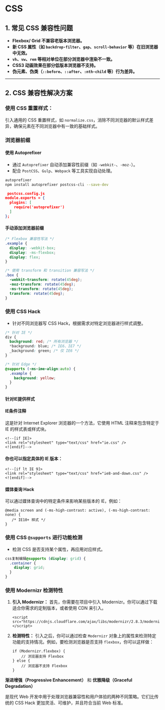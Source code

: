 # CSS



## **1. 常见 CSS 兼容性问题**

* **Flexbox/ Grid 不兼容老版本浏览器。**
* **新 CSS 属性（如 `backdrop-filter`、`gap`、`scroll-behavior` 等）在旧浏览器中无效。**
* **`vh`、`vw`、`rem` 等相对单位在部分浏览器中渲染不一致。**
* **CSS3 动画效果在部分低版本浏览器不支持。**
* **伪元素、伪类（`::before`、`::after`、`:nth-child` 等）行为差异。**

***

## **2. CSS 兼容性解决方案**

### **使用 CSS 重置样式**：

引入通用的 CSS 重置样式，如 `normalize.css`，消除不同浏览器的默认样式差异，确保元素在不同浏览器中有一致的基础样式。

### **浏览器前缀**

#### **使用 Autoprefixer**

* 通过 `Autoprefixer` 自动添加兼容性前缀（如 `-webkit-`、`-moz-`）。
* 配合 `PostCSS`、`Gulp`、`Webpack` 等工具实现自动处理。

```bash
autoprefixer
npm install autoprefixer postcss-cli --save-dev
```

```json
 postcss.config.js
module.exports = {
  plugins: [
    require('autoprefixer')
  ]
};
```

#### **手动添加浏览器前缀**

```css
/* Flexbox 兼容性写法 */
.example {
  display: -webkit-box;
  display: -ms-flexbox;
  display: flex;
}

/* 使用 transform 和 transition 兼容写法 */
.box {
  -webkit-transform: rotate(45deg);
  -moz-transform: rotate(45deg);
  -ms-transform: rotate(45deg);
  transform: rotate(45deg);
}
```

### **使用 CSS Hack**

* 针对不同浏览器写 CSS Hack，根据需求对特定浏览器进行样式调整。

```css
/* 针对 IE */
div {
  background: red; /* 所有浏览器 */
  *background: blue; /* IE6、IE7 */
  _background: green; /* 仅 IE6 */
}

/* 针对 Edge */
@supports (-ms-ime-align:auto) {
  .example {
    background: yellow;
  }
}
```

#### 针对IE提供样式

#### IE条件注释

这是针对 Internet Explorer 浏览器的一个方法，它使用 HTML 注释来包含特定于 IE 的样式表或样式块。

```
<!--[if IE]>
<link rel="stylesheet" type="text/css" href="ie.css" />
<![endif]-->
```

#### 你也可以指定具体的 IE 版本：

```
<!--[if lt IE 9]>
<link rel="stylesheet" type="text/css" href="ie8-and-down.css" />
<![endif]-->
```

#### &#x20;媒体查询 Hack

可以通过媒体查询中的特定条件来影响某些版本的 IE，例如：

```
@media screen and (-ms-high-contrast: active), (-ms-high-contrast: none) {
   /* IE10+ 样式 */
}
```

### **使用 CSS `@supports` 进行功能检测**

* 检测 CSS 是否支持某个属性，再应用对应样式。

```css
css复制编辑@supports (display: grid) {
  .container {
    display: grid;
  }
}
```

### 使用 Modernizr 检测特性

1.  **引入 Modernizr：** 首先，你需要在项目中引入 Modernizr。你可以通过下载适合你需求的定制版本，或者使用 CDN 来引入。

    ```
    <script src="https://cdnjs.cloudflare.com/ajax/libs/modernizr/2.8.3/modernizr.min.js"></script>
    ```
2.  **检测特性：** 引入之后，你可以通过检查 `Modernizr` 对象上的属性来检测特定功能的支持情况。例如，要检测浏览器是否支持 `flexbox`，你可以这样做：

    ```
    if (Modernizr.flexbox) {
        // 浏览器支持 Flexbox
    } else {
        // 浏览器不支持 Flexbox
    }
    ```

**渐进增强（Progressive Enhancement）** 和 **优雅降级（Graceful Degradation）**

&#x20;是现代 Web 开发中用于处理浏览器兼容性和用户体验的两种不同策略。它们比传统的 CSS Hack 更加灵活、可维护，并且符合当前 Web 标准。
